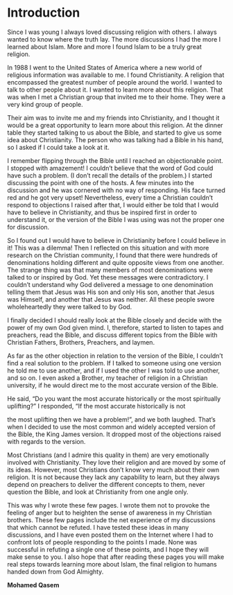 Introduction
============

Since I was young I always loved discussing religion with others. I
always wanted to know where the truth lay. The more discussions I had
the more I learned about Islam. More and more I found Islam to be a
truly great religion.

In 1988 I went to the United States of America where a new world of
religious information was available to me. I found Christianity. A
religion that encompassed the greatest number of people around the
world. I wanted to talk to other people about it. I wanted to learn more
about this religion. That was when I met a Christian group that invited
me to their home. They were a very kind group of people.

Their aim was to invite me and my friends into Christianity, and I
thought it would be a great opportunity to learn more about this
religion. At the dinner table they started talking to us about the
Bible, and started to give us some idea about Christianity. The person
who was talking had a Bible in his hand, so I asked if I could take a
look at it.

I remember flipping through the Bible until I reached an objectionable
point. I stopped with amazement! I couldn’t believe that the word of God
could have such a problem. (I don’t recall the details of the problem.)
I started discussing the point with one of the hosts. A few minutes into
the discussion and he was cornered with no way of responding. His face
turned red and he got very upset! Nevertheless, every time a Christian
couldn’t respond to objections I raised after that, I would either be
told that I would have to believe in Christianity, and thus be inspired
first in order to understand it, or the version of the Bible I was using
was not the proper one for discussion.

So I found out I would have to believe in Christianity before I could
believe in it! This was a dilemma! Then I reflected on this situation
and with more research on the Christian community, I found that there
were hundreds of denominations holding different and quite opposite
views from one another. The strange thing was that many members of most
denominations were talked to or inspired by God. Yet these messages were
contradictory. I couldn’t understand why God delivered a message to one
denomination telling them that Jesus was His son and only His son,
another that Jesus was Himself, and another that Jesus was neither. All
these people swore wholeheartedly they were talked to by God.

I finally decided I should really look at the Bible closely and decide
with the power of my own God given mind. I, therefore, started to listen
to tapes and preachers, read the Bible, and discuss different topics
from the Bible with Christian Fathers, Brothers, Preachers, and laymen.

As far as the other objection in relation to the version of the Bible, I
couldn’t find a real solution to the problem. If I talked to someone
using one version he told me to use another, and if I used the other I
was told to use another, and so on. I even asked a Brother, my teacher
of religion in a Christian university, if he would direct me to the most
accurate version of the Bible.

He said, “Do you want the most accurate historically or the most
spiritually uplifting?” I responded, “If the most accurate historically
is not

the most uplifting then we have a problem!”, and we both laughed. That’s
when I decided to use the most common and widely accepted version of the
Bible, the King James version. It dropped most of the objections raised
with regards to the version.

Most Christians (and I admire this quality in them) are very emotionally
involved with Christianity. They love their religion and are moved by
some of its ideas. However, most Christians don’t know very much about
their own religion. It is not because they lack any capability to learn,
but they always depend on preachers to deliver the different concepts to
them, never question the Bible, and look at Christianity from one angle
only.

This was why I wrote these few pages. I wrote them not to provoke the
feeling of anger but to heighten the sense of awareness in my Christian
brothers. These few pages include the net experience of my discussions
that which cannot be refuted. I have tested these ideas in many
discussions, and I have even posted them on the Internet where I had to
confront lots of people responding to the points I made. None was
successful in refuting a single one of these points, and I hope they
will make sense to you. I also hope that after reading these pages you
will make real steps towards learning more about Islam, the final
religion to humans handed down from God Almighty.

**Mohamed Qasem**


